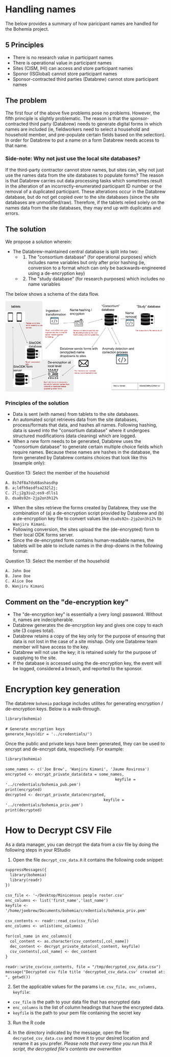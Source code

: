 # Handling names

The below provides a summary of how paricipant names are handled for the Bohemia project.

## 5 Principles
- There is no research value in participant names
- There is operational value in participant names
- Sites (CISM, IHI) can access and store participant names
- Sponor (ISGlobal) cannot store participant names
- Sponsor-contracted third parties (Databrew) cannot store participant names

## The problem

The first four of the above five problems pose no problems. However, the fifth principle is slightly problematic. The reason is that the sponsor-contracted third party (Databrew) needs to generate digital forms in which names are included (ie, fieldworkers need to select a household and household member, and pre-populate certain fields based on the selection). In order for Databrew to put a name on a form Databrew needs access to that name.

### Side-note: Why not just use the local site databases?

If the third-party contractor cannot store names, but sites can, why not just use the names data from the site databases to populate forms? The reason is that Databrew carries out data processing tasks which sometimes result in the alteration of an incorrectly-enumerated participant ID number or the removal of a duplicated participant. These alterations occur in the Databrew database, but do not get copied over to the site databases (since the site databases are unmodified/raw). Therefore, if the tablets relied solely on the names data from the site databases, they may end up with duplicates and errors.

## The solution

We propose a solution wherein:
- The Databrew-maintained central database is split into two:
  - 1. The "consortium database" (for operational purposes) which includes name variables but only after prior hashing (ie, conversion to a format which can only be backwards-engineered using a de-encryption key)
  - 2. The "study database" (for research purposes) which includes no name variables

The below shows a schema of the data flow.

![](img/names.png)

### Principles of the solution

- Data is sent (with names) from tablets to the site databases.
- An automated script retrieves data from the site databases, process/formats that data, and hashes all names. Following hashing, data is saved into the "consortium database" where it undergoes structured modifications (data cleaning) which are logged.  
- When a new form needs to be generated, Databrew uses the "consortium database" to generate certain multiple choice fields which require names. Because these names are hashes in the database, the form generated by Databrew contains choices that look like this (example only):

Question 13: Select the member of the household

```
A. 8s7df8a7ds68ashasdhp
B. a;ldfh9asdfsa232l2j;
C. 2l;j2g3iu2;os9-dlls1
D. dsa0s92n-2jp2on3h12%
```

- When the sites retrieve the forms created by Databrew, they use the combination of (a) a de-encryption script provided by Databrew and (b) a de-encryption key file to convert values like `dsa0s92n-2jp2on3h12%` to `Wanjiru Kimani`.  
- Following conversion, the sites upload the the (de-encrypted) form to their local ODK forms server.  
- Since the de-encrypted form contains human-readable names, the tablets will be able to include names in the drop-downs in the following format:

Question 13: Select the member of the household

```
A. John Doe
B. Jane Doe
C. Alice Doe
D. Wanjiru Kimani
```

## Comment on the "de-encryption key"

- The "de-encryption key" is essentially a (very long) password. Without it, names are indecipherable.  
- Databrew generates the de-encryption key and gives one copy to each site (3 copies total).  
- Databrew retains a copy of the key only for the purpose of ensuring that data is not lost in the case of a site mishap. Only one Databrew team member will have access to the key.
- Databrew will not use the key; it is retained solely for the purpose of supplying to the site.
- If the database is accessed using the de-encryption key, the event will be logged, considered a breach, and reported to the sponsor.  

# Encryption key generation  

The databrew `bohemia` package includes utilites for generating encryption / de-encryption keys. Below is a walk-through.

```
library(bohemia)

# Generate encryption keys
generate_keys(dir = '../credentials/')

```

Once the public and private keys have been generated, they can be used to encrypt and de-encrypt data, respectively. For example:

```
library(bohemia)

some_names <- c('Joe Brew', 'Wanjiru Kimani', 'Jaume Rovirosa')
encrypted <- encrypt_private_data(data = some_names,
                                                keyfile = '../credentials/bohemia_pub.pem')
print(encrypted)
decrypted <- decrypt_private_data(encrypted,
                                           keyfile = '../credentials/bohemia_priv.pem')
print(decrypted)
```

# How to Decrypt CSV File

As a data manager, you can decrypt the data from a csv file by doing the following steps in your RStudio

1. Open the file `decrypt_csv_data.R` it contains the following code snippet:

```
suppressMessages({
  library(bohemia)
  library(readr)
})

csv_file <- '~/Desktop/Minicensus people roster.csv'
enc_columns <- list('first_name','last_name')
keyfile <- '/home/joebrew/Documents/bohemia/credentials/bohemia_priv.pem'

csv_contents <- readr::read_csv(csv_file)
enc_columns <- unlist(enc_columns)

for(col_name in enc_columns){
  col_content <- as.character(csv_contents[,col_name])
  dec_content <- decrypt_private_data(col_content, keyfile)
  csv_contents[,col_name] <- dec_content
}

readr::write_csv(csv_contents, file = "/tmp/decrypted_csv_data.csv")
message("Decrypted csv file title 'decrypted_csv_data.csv' created at: ", getwd())
```

2. Set the applicable values for the params i.e. `csv_file, enc_columns, keyfile`:
  - `csv_file` is the path to your data file that has encrypted data
  - `enc_columns` is the list of column headings that have the encrypted data. 
  - `keyfile` is the path to your pem file containing the secret key

3. Run the R code

4. In the directory indicated by the message, open the file `decrypted_csv_data.csv` and move it 
   to your desired location and rename it as you prefer.
   _Please note that every time you run this R script, the decrypted file's contents are overwritten_
